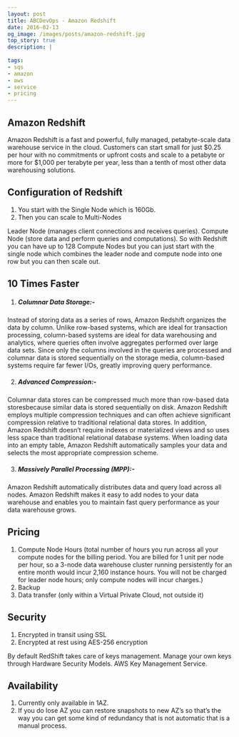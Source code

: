 ```yaml
---
layout: post
title: ABCDevOps - Amazon Redshift
date: 2016-02-13
og_image: /images/posts/amazon-redshift.jpg
top_story: true
description: |
  
tags:
- sqs
- amazon
- aws
- service
- pricing
---
```


## Amazon Redshift

Amazon Redshift is a fast and powerful, fully managed, petabyte-scale data warehouse service in the cloud. Customers can start small for just $0.25 per hour with no commitments or upfront costs and scale to a petabyte or more for $1,000 per terabyte per year, less than a tenth of most other data warehousing solutions.

Configuration of Redshift
---
1. You start with the Single Node which is 160Gb.
2. Then you can scale to Multi-Nodes

<span>Leader Node (manages client connections and receives queries).</span>
<span>Compute Node (store data and perform queries and computations). So with Redshift you can have up to 128 Compute Nodes but you can just start with the single node which combines the leader node and compute node into one row but you can then scale out.</span>

10 Times Faster
---
1. ##### Columnar Data Storage:- 
Instead of storing data as a series of rows, Amazon Redshift organizes the data by column. Unlike row-based systems, which are ideal for transaction processing, column-based systems are ideal for data warehousing and analytics, where queries often involve aggregates performed over large data sets. Since only the columns involved in the queries are processed and columnar data is stored sequentially on the storage media, column-based systems require far fewer I/Os, greatly improving query performance.

2. ##### Advanced Compression:-
Columnar data stores can be compressed much more than row-based data storesbecause similar data is stored sequentially on disk. Amazon Redshift employs multiple compression techniques and can often achieve significant compression relative to traditional relational data stores. In addition, Amazon Redshift doesn’t require indexes or materialized views and so uses less space than traditional relational database systems. When loading data into an empty table, Amazon Redshift automatically samples your data and selects the most appropriate compression scheme.

3. ##### Massively Parallel Processing (MPP):- 
Amazon Redshift automatically distributes data and query load across all nodes. Amazon Redshift makes it easy to add nodes to your data warehouse and enables you to maintain fast query performance as your data warehouse grows.

Pricing
---
1. Compute Node Hours (total number of hours you run across all your compute  nodes for the billing period. You are billed for 1 unit per node per hour, so a 3-node data warehouse cluster running persistently for an entire month would incur 2,160 instance hours. You will not be charged for leader node hours; only compute nodes will incur charges.)
2. Backup
3. Data transfer (only within a Virtual Private Cloud, not outside it)

Security
---
1. Encrypted in transit using SSL
2. Encrypted at rest using AES-256 encryption

<span>By default RedShift takes care of keys management.</span>
<span>Manage your own keys through Hardware Security Models.</span>
<span>AWS Key Management Service.</span>

Availability
---
1. Currently only available in 1AZ.
2. If you do lose AZ you can restore snapshots to new AZ’s so that’s the way you can get some kind of redundancy that is not automatic that is a manual process.

